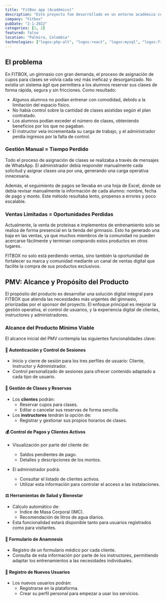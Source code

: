 ```yaml
---
title: "FitBox app (Académico)"
description: "Este proyecto fue desarrollado en un entorno académico como parte de una asignatura de la Universidad Autónoma de Occidente. A pesar de su contexto educativo, el proyecto fue realizado para un cliente real, con necesidades concretas, logrando una implementación funcional y aplicada al mundo real."
company: "Fitbox"
pubDate: "2-1-2022"
categories: [1, 2]
featured: false
location: "Palmira, Colombia"
technologies: ["logos:php-alt", "logos:react", "logos:mysql", "logos:figma"]
---
```


## El problema

En FITBOX, un gimnasio con gran demanda, el proceso de asignación de cupos para clases se volvía cada vez más ineficaz y desorganizado. No existía un sistema ágil que permitiera a los alumnos reservar sus clases de forma rápida, segura y sin fricciones. Como resultado:

- Algunos alumnos no podían entrenar con comodidad, debido a la limitación del espacio físico.
- No había control sobre la cantidad de clases asistidas según el plan contratado.
- Los alumnos podían exceder el número de clases, obteniendo beneficios por los que no pagaban.
- El instructor veía incrementada su carga de trabajo, y el administrador perdía ingresos por la falta de control.

### Gestión Manual = Tiempo Perdido

Todo el proceso de asignación de clases se realizaba a través de mensajes de WhatsApp. El administrador debía responder manualmente cada solicitud y asignar clases una por una, generando una carga operativa innecesaria.

Además, el seguimiento de pagos se llevaba en una hoja de Excel, donde se debía revisar manualmente la información de cada alumno: nombre, fecha de pago y monto. Este método resultaba lento, propenso a errores y poco escalable.

### Ventas Limitadas = Oportunidades Perdidas

Actualmente, la venta de proteínas e implementos de entrenamiento solo se realiza de forma presencial en la tienda del gimnasio. Esto ha generado una baja en las ventas, ya que muchos miembros de la comunidad no pueden acercarse fácilmente y terminan comprando estos productos en otros lugares.

FITBOX no solo está perdiendo ventas, sino también la oportunidad de fortalecer su marca y comunidad mediante un canal de ventas digital que facilite la compra de sus productos exclusivos.

## PMV: Alcance y Propósito del Producto

El propósito del producto es desarrollar una solución digital integral para FITBOX que atienda las necesidades más urgentes del gimnasio, priorizadas por el sponsor del proyecto. El enfoque principal es mejorar la gestión operativa, el control de usuarios, y la experiencia digital de clientes, instructores y administradores.

### Alcance del Producto Mínimo Viable

El alcance inicial del PMV contempla las siguientes funcionalidades clave:

#### 🔐 Autenticación y Control de Sesiones

- Inicio y cierre de sesión para los tres perfiles de usuario: Cliente, Instructor y Administrador.
- Control personalizado de sesiones para ofrecer contenido adaptado a cada tipo de usuario.

#### 📅 Gestión de Clases y Reservas

- Los **clientes** podrán:
  - Reservar cupos para clases.
  - Editar o cancelar sus reservas de forma sencilla.
- Los **instructores** tendrán la opción de:
  - Registrar y gestionar sus propios horarios de clases.

#### 💰 Control de Pagos y Clientes Activos

- Visualización por parte del cliente de:

  - Saldos pendientes de pago.
  - Detalles y descripciones de los montos.

- El administrador podrá:
  - Consultar el listado de clientes activos.
  - Utilizar esta información para controlar el acceso a las instalaciones.

#### ⚖️ Herramientas de Salud y Bienestar

- Cálculo automático de:
  - Índice de Masa Corporal (IMC).
  - Recomendación de litros de agua diarios.
- Esta funcionalidad estará disponible tanto para usuarios registrados como para visitantes.

#### 📝 Formulario de Anamnesis

- Registro de un formulario médico por cada cliente.
- Consulta de esta información por parte de los instructores, permitiendo adaptar los entrenamientos a las necesidades individuales.

#### 👤 Registro de Nuevos Usuarios

- Los nuevos usuarios podrán:
  - Registrarse en la plataforma.
  - Crear su perfil personal para empezar a usar los servicios.
